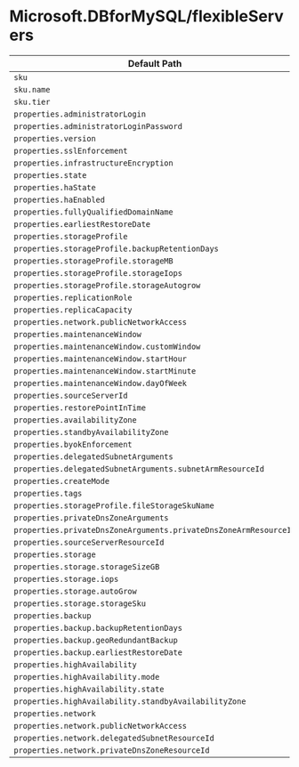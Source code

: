 # Microsoft.DBforMySQL/flexibleServers

| Default Path | Alias |
|---|---|
| `sku` | `Microsoft.DBForMySql/flexibleServers/sku` |
| `sku.name` | `Microsoft.DBForMySql/flexibleServers/sku.name` |
| `sku.tier` | `Microsoft.DBForMySql/flexibleServers/sku.tier` |
| `properties.administratorLogin` | `Microsoft.DBForMySql/flexibleServers/administratorLogin` |
| `properties.administratorLoginPassword` | `Microsoft.DBForMySql/flexibleServers/administratorLoginPassword` |
| `properties.version` | `Microsoft.DBForMySql/flexibleServers/version` |
| `properties.sslEnforcement` | `Microsoft.DBForMySql/flexibleServers/sslEnforcement` |
| `properties.infrastructureEncryption` | `Microsoft.DBForMySql/flexibleServers/infrastructureEncryption` |
| `properties.state` | `Microsoft.DBForMySql/flexibleServers/state` |
| `properties.haState` | `Microsoft.DBForMySql/flexibleServers/haState` |
| `properties.haEnabled` | `Microsoft.DBForMySql/flexibleServers/haEnabled` |
| `properties.fullyQualifiedDomainName` | `Microsoft.DBForMySql/flexibleServers/fullyQualifiedDomainName` |
| `properties.earliestRestoreDate` | `Microsoft.DBForMySql/flexibleServers/earliestRestoreDate` |
| `properties.storageProfile` | `Microsoft.DBForMySql/flexibleServers/storageProfile` |
| `properties.storageProfile.backupRetentionDays` | `Microsoft.DBForMySql/flexibleServers/storageProfile.backupRetentionDays` |
| `properties.storageProfile.storageMB` | `Microsoft.DBForMySql/flexibleServers/storageProfile.storageMB` |
| `properties.storageProfile.storageIops` | `Microsoft.DBForMySql/flexibleServers/storageProfile.storageIops` |
| `properties.storageProfile.storageAutogrow` | `Microsoft.DBForMySql/flexibleServers/storageProfile.storageAutogrow` |
| `properties.replicationRole` | `Microsoft.DBForMySql/flexibleServers/replicationRole` |
| `properties.replicaCapacity` | `Microsoft.DBForMySql/flexibleServers/replicaCapacity` |
| `properties.network.publicNetworkAccess` | `Microsoft.DBForMySql/flexibleServers/publicNetworkAccess` |
| `properties.maintenanceWindow` | `Microsoft.DBForMySql/flexibleServers/maintenanceWindow` |
| `properties.maintenanceWindow.customWindow` | `Microsoft.DBForMySql/flexibleServers/maintenanceWindow.customWindow` |
| `properties.maintenanceWindow.startHour` | `Microsoft.DBForMySql/flexibleServers/maintenanceWindow.startHour` |
| `properties.maintenanceWindow.startMinute` | `Microsoft.DBForMySql/flexibleServers/maintenanceWindow.startMinute` |
| `properties.maintenanceWindow.dayOfWeek` | `Microsoft.DBForMySql/flexibleServers/maintenanceWindow.dayOfWeek` |
| `properties.sourceServerId` | `Microsoft.DBForMySql/flexibleServers/sourceServerId` |
| `properties.restorePointInTime` | `Microsoft.DBForMySql/flexibleServers/restorePointInTime` |
| `properties.availabilityZone` | `Microsoft.DBForMySql/flexibleServers/availabilityZone` |
| `properties.standbyAvailabilityZone` | `Microsoft.DBForMySql/flexibleServers/standbyAvailabilityZone` |
| `properties.byokEnforcement` | `Microsoft.DBForMySql/flexibleServers/byokEnforcement` |
| `properties.delegatedSubnetArguments` | `Microsoft.DBForMySql/flexibleServers/delegatedSubnetArguments` |
| `properties.delegatedSubnetArguments.subnetArmResourceId` | `Microsoft.DBForMySql/flexibleServers/delegatedSubnetArguments.subnetArmResourceId` |
| `properties.createMode` | `Microsoft.DBForMySql/flexibleServers/createMode` |
| `properties.tags` | `Microsoft.DBForMySql/flexibleServers/tags` |
| `properties.storageProfile.fileStorageSkuName` | `Microsoft.DBForMySql/flexibleServers/storageProfile.fileStorageSkuName` |
| `properties.privateDnsZoneArguments` | `Microsoft.DBForMySql/flexibleServers/privateDnsZoneArguments` |
| `properties.privateDnsZoneArguments.privateDnsZoneArmResourceId` | `Microsoft.DBForMySql/flexibleServers/privateDnsZoneArguments.privateDnsZoneArmResourceId` |
| `properties.sourceServerResourceId` | `Microsoft.DBForMySql/flexibleServers/sourceServerResourceId` |
| `properties.storage` | `Microsoft.DBForMySql/flexibleServers/storage` |
| `properties.storage.storageSizeGB` | `Microsoft.DBForMySql/flexibleServers/storage.storageSizeGB` |
| `properties.storage.iops` | `Microsoft.DBForMySql/flexibleServers/storage.iops` |
| `properties.storage.autoGrow` | `Microsoft.DBForMySql/flexibleServers/storage.autoGrow` |
| `properties.storage.storageSku` | `Microsoft.DBForMySql/flexibleServers/storage.storageSku` |
| `properties.backup` | `Microsoft.DBForMySql/flexibleServers/backup` |
| `properties.backup.backupRetentionDays` | `Microsoft.DBForMySql/flexibleServers/backup.backupRetentionDays` |
| `properties.backup.geoRedundantBackup` | `Microsoft.DBForMySql/flexibleServers/backup.geoRedundantBackup` |
| `properties.backup.earliestRestoreDate` | `Microsoft.DBForMySql/flexibleServers/backup.earliestRestoreDate` |
| `properties.highAvailability` | `Microsoft.DBForMySql/flexibleServers/highAvailability` |
| `properties.highAvailability.mode` | `Microsoft.DBForMySql/flexibleServers/highAvailability.mode` |
| `properties.highAvailability.state` | `Microsoft.DBForMySql/flexibleServers/highAvailability.state` |
| `properties.highAvailability.standbyAvailabilityZone` | `Microsoft.DBForMySql/flexibleServers/highAvailability.standbyAvailabilityZone` |
| `properties.network` | `Microsoft.DBForMySql/flexibleServers/network` |
| `properties.network.publicNetworkAccess` | `Microsoft.DBForMySql/flexibleServers/network.publicNetworkAccess` |
| `properties.network.delegatedSubnetResourceId` | `Microsoft.DBForMySql/flexibleServers/network.delegatedSubnetResourceId` |
| `properties.network.privateDnsZoneResourceId` | `Microsoft.DBForMySql/flexibleServers/network.privateDnsZoneResourceId` |

